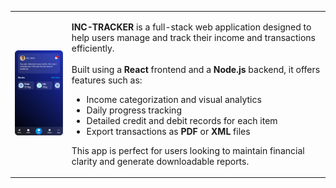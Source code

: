 <table>
  <tr>
    <td>
      <img src="design.png" alt="App Design" width="200"/>
    </td>
    <td style="vertical-align: top;">
      <p>
        <strong>INC-TRACKER</strong> is a full-stack web application designed to help users manage and track their income and transactions efficiently.<br/><br/>
        Built using a <strong>React</strong> frontend and a <strong>Node.js</strong> backend, it offers features such as:
        <ul>
          <li>Income categorization and visual analytics</li>
          <li>Daily progress tracking</li>
          <li>Detailed credit and debit records for each item</li>
          <li>Export transactions as <strong>PDF</strong> or <strong>XML</strong> files</li>
        </ul>
        This app is perfect for users looking to maintain financial clarity and generate downloadable reports.
      </p>
    </td>
  </tr>
</table>
